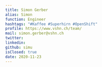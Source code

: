 ```yaml
---
title: Simon Gerber
alias: Simon
function: Engineer
hashtags: "#Kaffee #Superhirn #OpenShift"
profile: https://www.vshn.ch/team/
mail: simon.gerber@vshn.ch
twitter:
linkedin:
github: simu
isClosed: true
date: 2020-11-23
---
```

